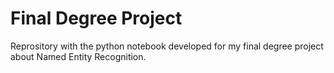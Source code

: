 # Final Degree Project
Reprository with the python notebook developed for my final degree project about Named Entity Recognition.
